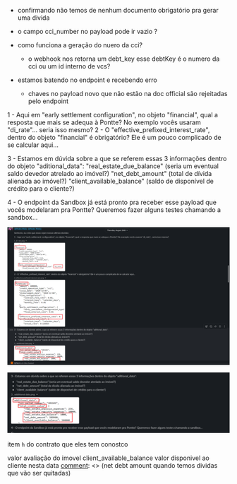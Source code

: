 - confirmando não temos de nenhum documento obrigatório pra gerar uma divida
- o campo cci_number no payload pode ir vazio ?
- como funciona a geração do nuero da cci?

  - o webhook nos retorna um debt_key esse debtKey é o numero da cci ou um id interno de vcs?

- estamos batendo no endpoint e recebendo erro
  - chaves no payload novo que não estão na doc official são rejeitadas pelo endpoint

1 - Aqui em "early settlement configuration", no objeto "financial", qual a resposta que mais se adequa à Pontte? No exemplo vocês usaram "di_rate"... seria isso mesmo?
2 - O "effective_prefixed_interest_rate", dentro do objeto "financial" é obrigatório? Ele é um pouco complicado de se calcular aqui...

3 - Estamos em dúvida sobre a que se referem essas 3 informações dentro do objeto "aditional_data":
"real_estate_due_balance" (seria um eventual saldo devedor atrelado ao imóvel?)
"net_debt_amount" (total de dívida alienada ao imóvel?)
"client_available_balance" (saldo de disponível de crédito para o cliente?)

4 - O endpoint da Sandbox já está pronto pra receber esse payload que vocês modelaram pra Pontte? Queremos fazer alguns testes chamando a sandbox...

![img.png](img.png)

![img_1.png](img_1.png)

[comment]: <> (range de datas pensar na possibilidade)

item `h`
do contrato que eles tem conostco

valor avaliação do imovel
client_available_balance valor disponivel ao cliente nesta data
[comment]: <> (net debt amount quando temos dividas que vão ser quitadas)

